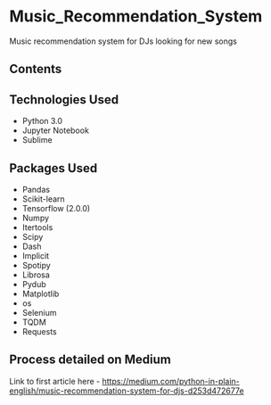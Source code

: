 # Music_Recommendation_System
Music recommendation system for DJs looking for new songs

## Contents

## Technologies Used
* Python 3.0
* Jupyter Notebook
* Sublime

## Packages Used
* Pandas
* Scikit-learn
* Tensorflow (2.0.0)
* Numpy
* Itertools
* Scipy
* Dash
* Implicit
* Spotipy
* Librosa
* Pydub
* Matplotlib
* os
* Selenium
* TQDM
* Requests

## Process detailed on Medium

Link to first article here - https://medium.com/python-in-plain-english/music-recommendation-system-for-djs-d253d472677e
        

